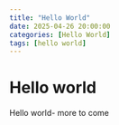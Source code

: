 ```yaml
---
title: "Hello World"
date: 2025-04-26 20:00:00
categories: [Hello World]
tags: [hello world]
---
```


# Hello world

Hello world- more to come